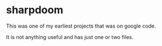 # sharpdoom
This was one of my earliest projects that was on google code. 

It is not anything useful and has just one or two files.
